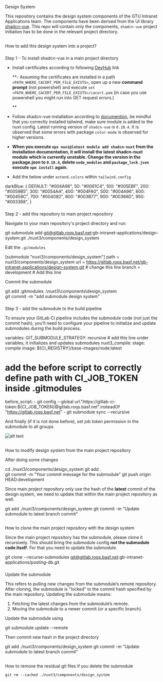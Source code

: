 ## 

Design System

This repository contains the design system components of the GTU Intranet Applications team. The components have been derived from the UI library [shadcn-vue](https://www.shadcn-vue.com/). This repo will contain only the components, `shadcn-vue` project initiation has to be done in the relevant project directory.

## 

How to add this design system into a project?

### 

Step 1 - To install shadcn-vue in a main project directory

- Install certificates according to following [DevHub](https://devhub.intranet.basf.com/documentation/setup/certificates/ca/) link
    
    **- Assuming the certificates are installed in a path `<PATH_WHERE_CACERT_PEM_FILE_EXISTS>`, open up a new **command prompt** (not powershell) and execute `set <PATH_WHERE_CACERT_PEM_FILE_EXISTS>/cacert.pem` (in case you use powershell you might run into GET request errors.)
    
    **
    
- Follow shadcn-vue installation according to [documention](https://www.shadcn-vue.com/docs/installation/nuxt.html), be mindful that you correctly installed tailwind, make sure module is added to the nuxt config. Latest running version of `shadcn-vue` is `0.10.4`. It is observed that some errors with package `color-mode` is observed for higher versions.
    
- **When you execute `npx nuxi@latest module add shadcn-nuxt` from the installation documentation, it will install the latest shadcn-nuxt module which is currently unstable. Change the version in the package.json to `0.10.4`, delete `node_modules` and `package_lock.json` execute `npm install` again.**
    
- Add the below under `extend.colors` within `tailwind.config`
    

darkBlue: {
     DEFAULT: "#004A96",
     50: "#0061C4",
     100: "#005EBF",
     200: "#0059B5",
     300: "#0054AA",
     400: "#004FA0",
     500: "#004A96",
     600: "#00458C",
     700: "#004082",
     800: "#003B77",
     900: "#00366D",
     950: "#003368",
    }

### 

Step 2 - add this repository to main project repository

Navigate to your main repository's project directory and run:

git submodule add git@gitlab.roqs.basf.net:gb-intranet-applications/design-system.git ./nuxt3/components/design_system

Edit the `.gitmodules`

[submodule "nuxt3/components/design_system"]
	path = nuxt3/components/design_system
	url = https://gitlab.roqs.basf.net/gb-intranet-applications/design-system.git # change this line
	branch = development  # Add this line

Commit the submodule

git add .gitmodules .\nuxt3\components\design_system\
git commit -m "add submodule design system"

### 

Step 3 - add the submodule to the build pipeline

To ensure your GitLab CI pipeline includes the submodule code (not just the commit hash), you’ll need to configure your pipeline to initialize and update submodules during the build process.

variables:
  GIT_SUBMODULE_STRATEGY: recursive  # add this line under variables, it initializes and updates submodules
nuxt3_compile:
  stage: compile
  image: ${CI_REGISTRY}/base-images/node:latest
  # add the before script to correctly define path with CI_JOB_TOKEN inside .gitmodules
  before_script:
    - git config --global url."https://gitlab-ci-token:${CI_JOB_TOKEN}@gitlab.roqs.basf.net".insteadOf "https://gitlab.roqs.basf.net"
    - git submodule sync --recursive

And finally (if it is not done before), set job token permission in the submodule to all groups

  

![alt text](posting-db/permissions.png)

## 

How to modify design system from the main project repository

After doing some changes

cd ./nuxt3/components/design_system
git add .                  
git commit -m "Your commit message for the submodule"
git push origin HEAD:development

Since main project repository only use the hash of the **latest** commit of the design system, we need to update that within the main project repository as well.

git add ./nuxt3/components/design_system
git commit -m "Update submodule to latest branch commit"

## 

How to clone the main project repository with the design system

Since the main project repository has the submodule, please clone it recursively. This should bring the submodule config **not the submodule code itself**. For that you need to update the submodule.

git clone --recurse-submodules git@gitlab.roqs.basf.net:gb-intranet-applications/posting-db.git

### 

Update the submodule

This refers to pulling new changes from the submodule’s remote repository. After cloning, the submodule is "locked" to the commit hash specified by the main repository. Updating the submodule means:

1. Fetching the latest changes from the submodule’s remote.
2. Moving the submodule to a newer commit (or a specific branch).

Update the submodule using

git submodule update --remote

Then commit new hash in the project directory

git add ./nuxt3/components/design_system
git commit -m "Update submodule to latest branch commit"

## 

How to remove the residual git files if you delete the submodule

`git rm --cached ./nuxt3/components/design_system`